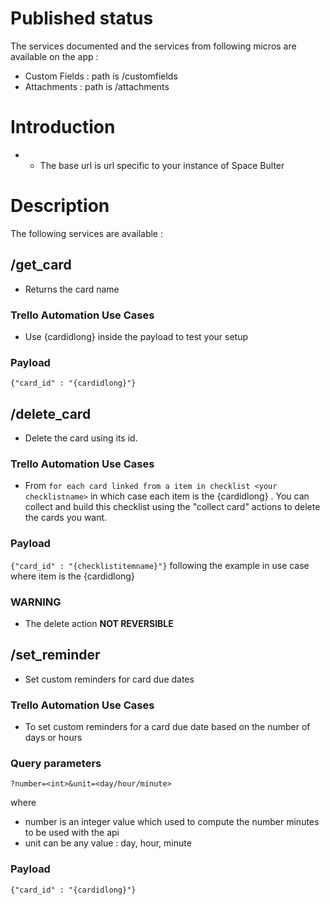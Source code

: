 # Published status
The services documented and the services from following micros are available on the app :
- Custom Fields : path is /customfields
- Attachments : path is /attachments


# Introduction

- - The base url is url specific to your instance of Space Bulter

# Description

The following services are available :

## /get_card

- Returns the card name

### Trello Automation Use Cases

- Use {cardidlong} inside the payload to test your setup

### Payload

`{"card_id" : "{cardidlong}"}`

## /delete_card

- Delete the card using its id.

### Trello Automation Use Cases

- From `for each card linked from a item in checklist <your checklistname>` in which case each item is the {cardidlong} . You can collect and build this checklist using the "collect card" actions to delete the cards you want.

### Payload

`{"card_id" : "{checklistitemname}"}` following the example in use case where item is the {cardidlong}


### WARNING
- The delete action **NOT REVERSIBLE**

## /set_reminder

- Set custom reminders for card due dates

### Trello Automation Use Cases

- To set custom reminders for a card due date based on the number of days or hours

### Query parameters

`?number=<int>&unit=<day/hour/minute>`

where
- number is an integer value which used to compute the number minutes to be used with the api
- unit can be any value : day, hour, minute

### Payload

`{"card_id" : "{cardidlong}"}`
